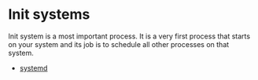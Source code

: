 # Init systems

Init system is a most important process. It is a very first process that starts on your
system and its job is to schedule all other processes on that system. 

- [systemd](systemd.md)

